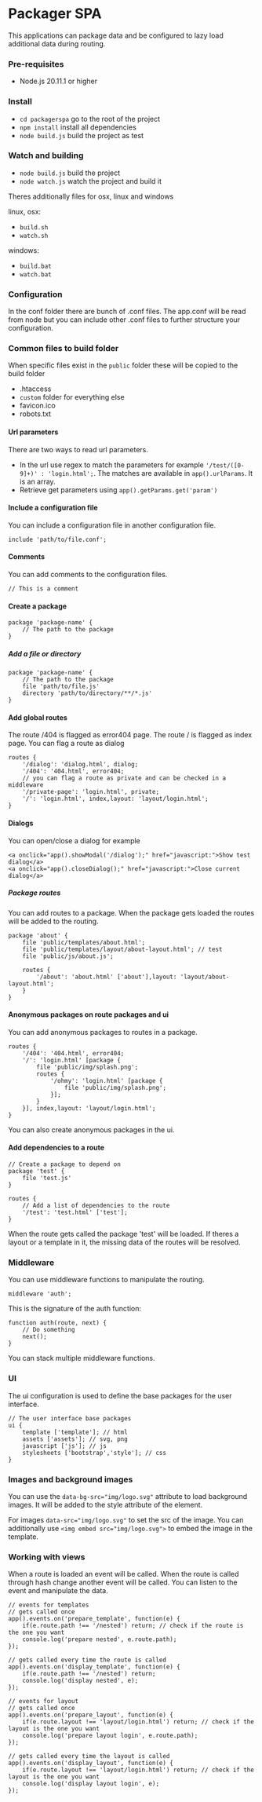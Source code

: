 # Packager SPA

This applications can package data and be configured
to lazy load additional data during routing.

### Pre-requisites

- Node.js 20.11.1 or higher

### Install

- `cd packagerspa` go to the root of the project
- `npm install` install all dependencies
- `node build.js` build the project as test

### Watch and building

- `node build.js` build the project
- `node watch.js` watch the project and build it

Theres additionally files for osx, linux and windows

linux, osx:
- `build.sh`
- `watch.sh`

windows:
- `build.bat`
- `watch.bat`

### Configuration

In the conf folder there are bunch of .conf files.
The app.conf will be read from node but you can include other .conf files
to further structure your configuration.

### Common files to build folder

When specific files exist in the `public` folder these will be copied to the build folder

- .htaccess
- `custom` folder for everything else
- favicon.ico
- robots.txt

#### Url parameters

There are two ways to read url parameters.
- In the url use regex to match the parameters for example `'/test/([0-9]+)' : 'login.html';`. The matches are available in `app().urlParams`. It is an array.
- Retrieve get parameters using `app().getParams.get('param')`

#### Include a configuration file

You can include a configuration file in another configuration file.
```
include 'path/to/file.conf';
```

#### Comments

You can add comments to the configuration files.
```
// This is a comment
```

#### Create a package

```
package 'package-name' {
    // The path to the package
}
```

##### Add a file or directory

```
package 'package-name' {
    // The path to the package
    file 'path/to/file.js'
    directory 'path/to/directory/**/*.js'
}
```

#### Add global routes

The route /404 is flagged as error404 page.
The route / is flagged as index page.
You can flag a route as dialog
```
routes {
    '/dialog': 'dialog.html', dialog;
    '/404': '404.html', error404;
    // you can flag a route as private and can be checked in a middleware
    '/private-page': 'login.html', private;
    '/': 'login.html', index,layout: 'layout/login.html';
}
```

#### Dialogs

You can open/close a dialog for example
```
<a onclick="app().showModal('/dialog');" href="javascript:">Show test dialog</a>
<a onclick="app().closeDialog();" href="javascript:">Close current dialog</a>
```

##### Package routes

You can add routes to a package. 
When the package gets loaded the routes will be added to the routing.
```
package 'about' {
    file 'public/templates/about.html';
    file 'public/templates/layout/about-layout.html'; // test
    file 'public/js/about.js';

    routes {
        '/about': 'about.html' ['about'],layout: 'layout/about-layout.html';
    }
}
```

#### Anonymous packages on route packages and ui

You can add anonymous packages to routes in a package.
```
routes {
    '/404': '404.html', error404;
    '/': 'login.html' [package {
        file 'public/img/splash.png';
        routes {
            '/ohmy': 'login.html' [package {
                file 'public/img/splash.png';
            }];
        }
    }], index,layout: 'layout/login.html';
}
```
You can also create anonymous packages in the ui.

#### Add dependencies to a route

```
// Create a package to depend on
package 'test' {
    file 'test.js'
}

routes {
    // Add a list of dependencies to the route
    '/test': 'test.html' ['test'];
}
```
When the route gets called the package 'test' will be loaded.
If theres a layout or a template in it, the missing data of the routes will be resolved.

### Middleware

You can use middleware functions to manipulate the routing.
```
middleware 'auth';
```

This is the signature of the auth function:
```
function auth(route, next) {
    // Do something
    next();
}
```
You can stack multiple middleware functions.

### UI

The ui configuration is used to define the base packages for the user interface.
```
// The user interface base packages
ui {
    template ['template']; // html
    assets ['assets']; // svg, png
    javascript ['js']; // js
    stylesheets ['bootstrap','style']; // css
}
```

### Images and background images

You can use the `data-bg-src="img/logo.svg"` attribute to load background images.
It will be added to the style attribute of the element.

For images `data-src="img/logo.svg"` to set the src of the image.
You can additionally use `<img embed src="img/logo.svg">` to embed the image in the template.

### Working with views

When a route is loaded an event will be called. When the route is called through hash change
another event will be called.
You can listen to the event and manipulate the data.
```
// events for templates
// gets called once
app().events.on('prepare_template', function(e) {
    if(e.route.path !== '/nested') return; // check if the route is the one you want
    console.log('prepare nested', e.route.path);
});

// gets called every time the route is called
app().events.on('display_template', function(e) {
    if(e.route.path !== '/nested') return;
    console.log('display nested', e);
});

// events for layout
// gets called once
app().events.on('prepare_layout', function(e) {
    if(e.route.layout !== 'layout/login.html') return; // check if the layout is the one you want
    console.log('prepare layout login', e.route.path);
});

// gets called every time the layout is called
app().events.on('display_layout', function(e) {
    if(e.route.layout !== 'layout/login.html') return; // check if the layout is the one you want
    console.log('display layout login', e);
});
```